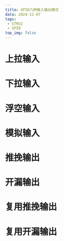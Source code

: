 ```yaml
---
title: GPIO八种输入输出模式
data: 2024-12-07
tags:
 - STM32
 - GPIO
top_img: false
---
```




# 上拉输入



# 下拉输入



# 浮空输入



# 模拟输入



# 推挽输出



# 开漏输出



# 复用推挽输出



# 复用开漏输出

